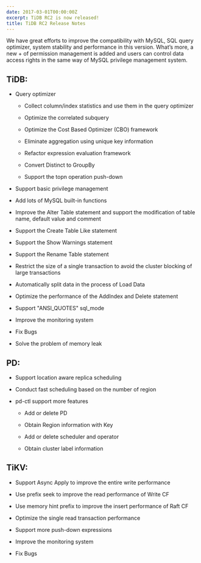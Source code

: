 ```yaml
---
date: 2017-03-01T00:00:00Z
excerpt: TiDB RC2 is now released!
title: TiDB RC2 Release Notes
---
```


We have great efforts to improve the compatibility with MySQL, SQL query optimizer, system stability and performance in this version. What’s more, a new + of permission management is added and users can control data access rights in the same way of MySQL privilege management system.

## TiDB:

+ Query optimizer

    - Collect column/index statistics and use them in the query optimizer

    - Optimize the correlated subquery

    - Optimize the Cost Based Optimizer (CBO) framework

    - Eliminate aggregation using unique key information

    - Refactor expression evaluation framework

    - Convert Distinct to GroupBy

    - Support the topn operation push-down

+ Support basic privilege management

+ Add lots of MySQL built-in functions

+ Improve the Alter Table statement and support the modification of table name, default value and comment

+ Support the Create Table Like statement

+ Support the Show Warnings statement

+ Support the Rename Table statement

+ Restrict the size of a single transaction to avoid the cluster blocking of large transactions

+ Automatically split data in the process of Load Data

+ Optimize the performance of the AddIndex and Delete statement

+ Support "ANSI_QUOTES" sql_mode

+ Improve the monitoring system

+ Fix Bugs

+ Solve the problem of memory leak

## PD:

+ Support location aware replica scheduling

+ Conduct fast scheduling based on the number of region

+ pd-ctl support more features

    - Add or delete PD

    - Obtain Region information with Key

    - Add or delete scheduler and operator

    - Obtain cluster label information

## TiKV:

+ Support Async Apply to improve the entire write performance

+ Use prefix seek to improve the read performance of Write CF

+ Use memory hint prefix to improve the insert performance of Raft CF

+ Optimize the single read transaction performance

+ Support more push-down expressions

+ Improve the monitoring system

+ Fix Bugs

